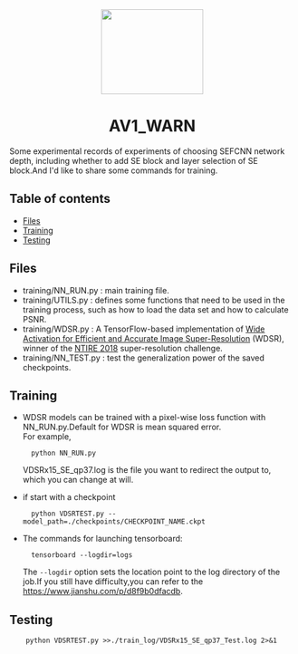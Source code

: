 <div align=center>
   <img width="180" height="150" src="images/logo.png"/>
   <h1>AV1_WARN</h1>
</div>
Some experimental records of experiments of choosing SEFCNN network depth, including whether to add SE block and layer selection of SE block.And I'd like to share some commands for training.

## Table of contents

- [Files](#Files)
- [Training](#Training)
- [Testing](#testing)

## Files
* training/NN_RUN.py : main training file.
* training/UTILS.py : defines some functions that need to be used in the training process, such as how to load the data set and how to calculate PSNR.
* training/WDSR.py : A TensorFlow-based implementation of [Wide Activation for Efficient and Accurate Image Super-Resolution](https://arxiv.org/abs/1808.08718) (WDSR), winner 
  of the [NTIRE 2018](http://www.vision.ee.ethz.ch/ntire18/) super-resolution challenge.
* training/NN_TEST.py : test the generalization power of the saved checkpoints.

## Training
* WDSR models can be trained with a pixel-wise loss function with NN_RUN.py.Default for WDSR is mean squared error.<br>
For example,

        python NN_RUN.py

    VDSRx15_SE_qp37.log is the file you want to redirect the output to, which you can change at will.

* if start with a checkpoint

        python VDSRTEST.py --model_path=./checkpoints/CHECKPOINT_NAME.ckpt

* The commands for launching tensorboard:

        tensorboard --logdir=logs
        
    The `--logdir` option sets the location point to the log directory of the job.If you still have difficulty,you can refer to the <br>
    https://www.jianshu.com/p/d8f9b0dfacdb.

## Testing

        python VDSRTEST.py >>./train_log/VDSRx15_SE_qp37_Test.log 2>&1


